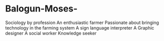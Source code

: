 # Balogun-Moses-
Sociology by profession
An enthusiastic farmer
Passionate about bringing technology in the farming system
A sign language interpreter
A Graphic designer
A social worker
Knowledge seeker
